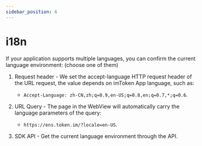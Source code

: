 ```yaml
---
sidebar_position: 6
---
```


# i18n

If your application supports multiple languages, you can confirm the current language environment: (choose one of them)

1. Request header - We set the accept-language HTTP request header of the URL request, the value depends on imToken App language, such as:

   - `Accept-Language: zh-CN,zh;q=0.9,en-US;q=0.8,en;q=0.7,*;q=0.6`.

2. URL Query - The page in the WebView will automatically carry the language parameters of the query:

   - `https://ens.token.im/?locale=en-US`.

3. SDK API - Get the current language environment through the API.
